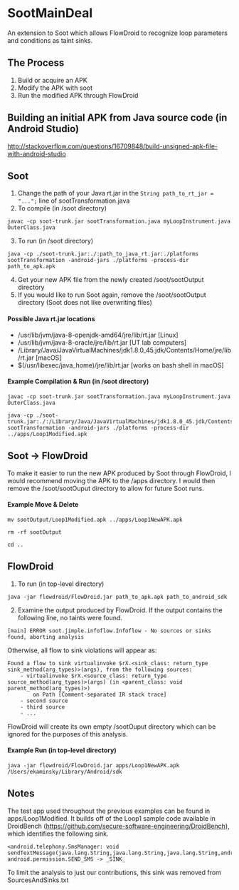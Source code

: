 # SootMainDeal #
An extension to Soot which allows FlowDroid to recognize loop parameters and conditions as taint sinks.

## The Process ##
1) Build or acquire an APK  
2) Modify the APK with soot  
3) Run the modified APK through FlowDroid  

## Building an initial APK from Java source code (in Android Studio) ##
http://stackoverflow.com/questions/16709848/build-unsigned-apk-file-with-android-studio

## Soot ##
1) Change the path of your Java rt.jar in the `String path_to_rt_jar = "...";` line of sootTransformation.java  
2) To compile (in /soot directory)
```
javac -cp soot-trunk.jar sootTransformation.java myLoopInstrument.java OuterClass.java
```

3) To run (in /soot directory)
```
java -cp ./soot-trunk.jar:./:path_to_java_rt.jar:./platforms sootTransformation -android-jars ./platforms -process-dir path_to_apk.apk
```

4) Get your new APK file from the newly created /soot/sootOutput directory  
5) If you would like to run Soot again, remove the /soot/sootOutput directory (Soot does not like overwriting files)

#### Possible Java rt.jar locations ####
* /usr/lib/jvm/java-8-openjdk-amd64/jre/lib/rt.jar [Linux]
* /usr/lib/jvm/java-8-oracle/jre/lib/rt.jar [UT lab computers]
* /Library/Java/JavaVirtualMachines/jdk1.8.0_45.jdk/Contents/Home/jre/lib/rt.jar [macOS]
* $(/usr/libexec/java_home)/jre/lib/rt.jar [works on bash shell in macOS]

#### Example Compilation & Run (in /soot directory) ####
```
javac -cp soot-trunk.jar sootTransformation.java myLoopInstrument.java OuterClass.java

java -cp ./soot-trunk.jar:./:/Library/Java/JavaVirtualMachines/jdk1.8.0_45.jdk/Contents/Home/jre/lib/rt.jar:./platforms sootTransformation -android-jars ./platforms -process-dir ../apps/Loop1Modified.apk
```

## Soot -> FlowDroid ##
To make it easier to run the new APK produced by Soot through FlowDroid, I would recommend moving the APK to the /apps directory. I would then remove the /soot/sootOuput directory to allow for future Soot runs.

#### Example Move & Delete ###
```
mv sootOutput/Loop1Modified.apk ../apps/Loop1NewAPK.apk

rm -rf sootOutput

cd ..
```

## FlowDroid ##
1) To run (in top-level directory)
```
java -jar flowdroid/FlowDroid.jar path_to_apk.apk path_to_android_sdk
```

2) Examine the output produced by FlowDroid. If the output contains the following line, no taints were found.
```
[main] ERROR soot.jimple.infoflow.Infoflow - No sources or sinks found, aborting analysis
```

Otherwise, all flow to sink violations will appear as:
```
Found a flow to sink virtualinvoke $rX.<sink_class: return_type sink_method(arg_types)>(args), from the following sources:
	- virtualinvoke $rX.<source_class: return_type source_method(arg_types)>(args) (in <parent_class: void parent_method(arg_types)>)
		on Path [Comment-separated IR stack trace]
	- second source
	- third source
	- ...
```

FlowDroid will create its own empty /sootOuput directory which can be ignored for the purposes of this analysis.

#### Example Run (in top-level directory) ####
```
java -jar flowdroid/FlowDroid.jar apps/Loop1NewAPK.apk /Users/ekaminsky/Library/Android/sdk
```

## Notes ##

The test app used throughout the previous examples can be found in apps/Loop1Modified. It builds off of the Loop1 sample code available in DroidBench (https://github.com/secure-software-engineering/DroidBench), which identifies the following sink.
```
<android.telephony.SmsManager: void sendTextMessage(java.lang.String,java.lang.String,java.lang.String,android.app.PendingIntent,android.app.PendingIntent)> android.permission.SEND_SMS -> _SINK_
```

To limit the analysis to just our contributions, this sink was removed from SourcesAndSinks.txt





